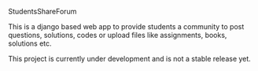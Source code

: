 StudentsShareForum


This is a django based web app to provide students a community to post questions, solutions, codes or upload files like assignments, books, solutions etc.

This project is currently under development and is not a stable release yet.